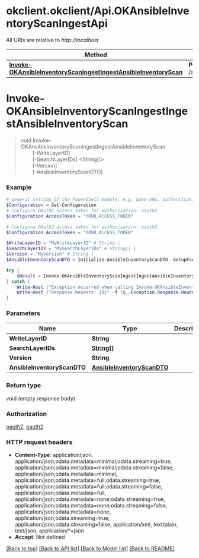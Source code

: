 # okclient.okclient/Api.OKAnsibleInventoryScanIngestApi

All URIs are relative to *http://localhost*

Method | HTTP request | Description
------------- | ------------- | -------------
[**Invoke-OKAnsibleInventoryScanIngestIngestAnsibleInventoryScan**](OKAnsibleInventoryScanIngestApi.md#Invoke-OKAnsibleInventoryScanIngestIngestAnsibleInventoryScan) | **POST** /api/v{version}/Ingest/AnsibleInventoryScan | 


<a id="Invoke-OKAnsibleInventoryScanIngestIngestAnsibleInventoryScan"></a>
# **Invoke-OKAnsibleInventoryScanIngestIngestAnsibleInventoryScan**
> void Invoke-OKAnsibleInventoryScanIngestIngestAnsibleInventoryScan<br>
> &nbsp;&nbsp;&nbsp;&nbsp;&nbsp;&nbsp;&nbsp;&nbsp;[-WriteLayerID] <String><br>
> &nbsp;&nbsp;&nbsp;&nbsp;&nbsp;&nbsp;&nbsp;&nbsp;[-SearchLayerIDs] <String[]><br>
> &nbsp;&nbsp;&nbsp;&nbsp;&nbsp;&nbsp;&nbsp;&nbsp;[-Version] <String><br>
> &nbsp;&nbsp;&nbsp;&nbsp;&nbsp;&nbsp;&nbsp;&nbsp;[-AnsibleInventoryScanDTO] <PSCustomObject><br>



### Example
```powershell
# general setting of the PowerShell module, e.g. base URL, authentication, etc
$Configuration = Get-Configuration
# Configure OAuth2 access token for authorization: oauth2
$Configuration.AccessToken = "YOUR_ACCESS_TOKEN"

# Configure OAuth2 access token for authorization: oauth2
$Configuration.AccessToken = "YOUR_ACCESS_TOKEN"

$WriteLayerID = "MyWriteLayerID" # String | 
$SearchLayerIDs = "MySearchLayerIDs" # String[] | 
$Version = "MyVersion" # String | 
$AnsibleInventoryScanDTO = Initialize-AnsibleInventoryScanDTO -SetupFacts @{ key_example = "MyInner" } -YumInstalled @{ key_example = "MyInner" } -YumRepos @{ key_example = "MyInner" } -YumUpdates @{ key_example = "MyInner" } # AnsibleInventoryScanDTO | 

try {
    $Result = Invoke-OKAnsibleInventoryScanIngestIngestAnsibleInventoryScan -WriteLayerID $WriteLayerID -SearchLayerIDs $SearchLayerIDs -Version $Version -AnsibleInventoryScanDTO $AnsibleInventoryScanDTO
} catch {
    Write-Host ("Exception occurred when calling Invoke-OKAnsibleInventoryScanIngestIngestAnsibleInventoryScan: {0}" -f ($_.ErrorDetails | ConvertFrom-Json))
    Write-Host ("Response headers: {0}" -f ($_.Exception.Response.Headers | ConvertTo-Json))
}
```

### Parameters

Name | Type | Description  | Notes
------------- | ------------- | ------------- | -------------
 **WriteLayerID** | **String**|  | 
 **SearchLayerIDs** | [**String[]**](String.md)|  | 
 **Version** | **String**|  | 
 **AnsibleInventoryScanDTO** | [**AnsibleInventoryScanDTO**](AnsibleInventoryScanDTO.md)|  | 

### Return type

void (empty response body)

### Authorization

[oauth2](../README.md#oauth2), [oauth2](../README.md#oauth2)

### HTTP request headers

 - **Content-Type**: application/json, application/json;odata.metadata=minimal;odata.streaming=true, application/json;odata.metadata=minimal;odata.streaming=false, application/json;odata.metadata=minimal, application/json;odata.metadata=full;odata.streaming=true, application/json;odata.metadata=full;odata.streaming=false, application/json;odata.metadata=full, application/json;odata.metadata=none;odata.streaming=true, application/json;odata.metadata=none;odata.streaming=false, application/json;odata.metadata=none, application/json;odata.streaming=true, application/json;odata.streaming=false, application/xml, text/plain, text/json, application/*+json
 - **Accept**: Not defined

[[Back to top]](#) [[Back to API list]](../README.md#documentation-for-api-endpoints) [[Back to Model list]](../README.md#documentation-for-models) [[Back to README]](../README.md)

